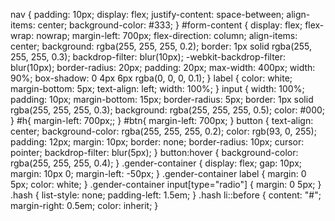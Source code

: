 
nav {
  padding: 10px;
  display: flex;
  justify-content: space-between;
  align-items: center;
  background-color: #333;
}
#form-content {
  display: flex;
  flex-wrap: nowrap;
  margin-left: 700px;
  flex-direction: column;
  align-items: center;
  background: rgba(255, 255, 255, 0.2); 
  border: 1px solid rgba(255, 255, 255, 0.3); 
  backdrop-filter: blur(10px);
  -webkit-backdrop-filter: blur(10px);
  border-radius: 20px;
  padding: 20px;
  max-width: 400px;
  width: 90%;
  box-shadow: 0 4px 6px rgba(0, 0, 0, 0.1); 
}
label {
  color: white;
  margin-bottom: 5px;
  text-align: left;
  width: 100%;
}
input {
  width: 100%;
  padding: 10px;
  margin-bottom: 15px;
  border-radius: 5px;
  border: 1px solid rgba(255, 255, 255, 0.3);
  background: rgba(255, 255, 255, 0.5);
  color: #000;
}
#h{
  margin-left: 700px;;
}
#btn{
  margin-left: 700px;
}
button {
  text-align: center;
  background-color: rgba(255, 255, 255, 0.2);
  color: rgb(93, 0, 255);
  padding: 12px;
  margin: 10px;
  border: none;
  border-radius: 10px;
  cursor: pointer;
  backdrop-filter: blur(5px);
}
button:hover {
  background-color: rgba(255, 255, 255, 0.4);
}
.gender-container {
  display: flex;
  gap: 10px; 
  margin: 10px 0;
  margin-left: -50px;
}
.gender-container label {
  margin: 0 5px;
  color: white;
}
.gender-container input[type="radio"] {
  margin: 0 5px;
}
.hash {
  list-style: none; 
  padding-left: 1.5em;
}
.hash li::before {
  content: "#"; 
  margin-right: 0.5em;
  color: inherit; 
}